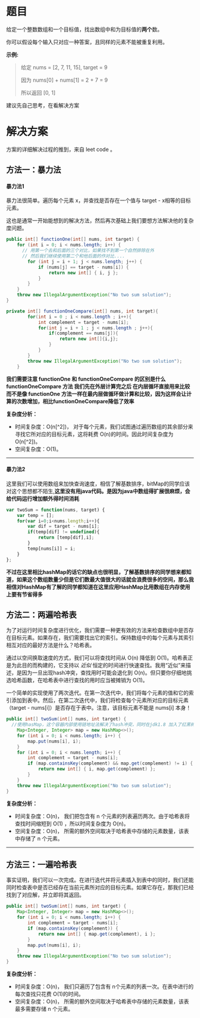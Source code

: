 # 题目

给定一个整数数组和一个目标值，找出数组中和为目标值的**两个**数。

你可以假设每个输入只对应一种答案，且同样的元素不能被重复利用。

**示例:**


> 给定 nums = [2, 7, 11, 15], target = 9
>
> 因为 nums[0] + nums[1] = 2 + 7 = 9
>
> 所以返回 [0, 1]



建议先自己思考，在看解决方案

# 解决方案

方案的详细解决过程的推到，来自 leet code 。

## 方法一：暴力法

#### 暴力法1

暴力法很简单。遍历每个元素 x，并查找是否存在一个值与 target - x相等的目标元素。

这也是通常一开始能想到的解决方法，然后再次基础上我们要想方法解决他的复杂度问题。

```java
public int[] functionOne(int[] nums, int target) {
    for (int i = 0; i < nums.length; i++) {
      // 用第一个去和后面的三个对比，如果找不到第一个自然排除在外
      // 然后我们继续使用第二个和他后面的作对比....
        for (int j = i + 1; j < nums.length; j++) {
            if (nums[j] == target - nums[i]) {
                return new int[] { i, j };
            }
        }
    }
    throw new IllegalArgumentException("No two sum solution");
}
```

```java
private int[] functionOneCompare(int[] nums, int target){
        for(int i = 0 ; i < nums.length ; i++){
            int complement = target - nums[i];
            for(int j = i + 1 ; j < nums.length ; j++){
                if(complement == nums[j]){
                    return new int[]{i,j};
                }
            }
        }
        throw new IllegalArgumentException("No two sum solution");
    }
```

**我们需要注意 functionOne 和  functionOneCompare 的区别是什么**
**functionOneCompare 方法 我们先在外层计算完之后 在内层循环直接用来比较**
**而不是像 functionOne 方法一样在最内层做循环做计算和比较，因为这样会让计算的次数增加，相比functionOneCompare降低了效率**

**复杂度分析：**

- 时间复杂度：O(n[^2])， 对于每个元素，我们试图通过遍历数组的其余部分来寻找它所对应的目标元素，这将耗费 O(n)的时间。因此时间复杂度为 O(n[^2])。
- 空间复杂度：O(1)。 

------

#### 暴力法2

这里我们可以使用数组来加快查询速度，相信了解基数排序，bitMap的同学应该对这个思想都不陌生,**这里没有用java代码。是因为java中数组得扩展很麻烦，会给代码运行增加额外得时间消耗**

```js
var twoSum = function(nums, target) {
    var temp = [];
    for(var i=0;i<nums.length;i++){
        var dif = target - nums[i];
        if(temp[dif] != undefined){
            return [temp[dif],i];
        }
        temp[nums[i]] = i;
    }
};
```

**不过在这里相比hashMap的话它的缺点也很明显，了解基数排序的同学想来都知道，如果这个数组数量少但是它们数最大值很大的话就会浪费很多的空间，那么我相信对HashMap有了解的同学都知道在这里应用HashMap比用数组在内存使用上要有节省得多**

## 方法二：两遍哈希表

为了对运行时间复杂度进行优化，我们需要一种更有效的方法来检查数组中是否存在目标元素。如果存在，我们需要找出它的索引。保持数组中的每个元素与其索引相互对应的最好方法是什么？哈希表。

通过以空间换取速度的方式，我们可以将查找时间从 O(n) 降低到 O(1)。哈希表正是为此目的而构建的，它支持以 *近似* 恒定的时间进行快速查找。我用“近似”来描述，是因为一旦出现hash冲突，查找用时可能会退化到 O(n)。但只要你仔细地挑选哈希函数，在哈希表中进行查找的用时应当被摊销为 O(1)。

一个简单的实现使用了两次迭代。在第一次迭代中，我们将每个元素的值和它的索引添加到表中。然后，在第二次迭代中，我们将检查每个元素所对应的目标元素（target - nums[i]）是否存在于表中。注意，该目标元素不能是 nums[i] 本身！

```java
public int[] twoSum(int[] nums, int target) {
  //使用hasMap，这个容器内部使用链地址法解决了hash冲突，同时在jdk1.8 加入了红黑树的结构优化，避免在hash冲突时查询效率降低到O(n)
    Map<Integer, Integer> map = new HashMap<>();
    for (int i = 0; i < nums.length; i++) {
        map.put(nums[i], i);
    }
    for (int i = 0; i < nums.length; i++) {
        int complement = target - nums[i];
        if (map.containsKey(complement) && map.get(complement) != i) {
            return new int[] { i, map.get(complement) };
        }
    }
    throw new IllegalArgumentException("No two sum solution");
}
```



**复杂度分析：**

- 时间复杂度：O(n)， 我们把包含有 n 个元素的列表遍历两次。由于哈希表将查找时间缩短到 O(1) ，所以时间复杂度为 O(n)。
- 空间复杂度：O(n)， 所需的额外空间取决于哈希表中存储的元素数量，该表中存储了 n 个元素。 

------

## 方法三：一遍哈希表

事实证明，我们可以一次完成。在进行迭代并将元素插入到表中的同时，我们还能同时检查表中是否已经存在当前元素所对应的目标元素。如果它存在，那我们已经找到了对应解，并立即将其返回。

```java
public int[] twoSum(int[] nums, int target) {
    Map<Integer, Integer> map = new HashMap<>();
    for (int i = 0; i < nums.length; i++) {
        int complement = target - nums[i];
        if (map.containsKey(complement)) {
            return new int[] { map.get(complement), i };
        }
        map.put(nums[i], i);
    }
    throw new IllegalArgumentException("No two sum solution");
}
```



**复杂度分析：**

- 时间复杂度：O(n)， 我们只遍历了包含有 n个元素的列表一次。在表中进行的每次查找只花费 O(1)的时间。
- 空间复杂度：O(n)， 所需的额外空间取决于哈希表中存储的元素数量，该表最多需要存储 n 个元素。